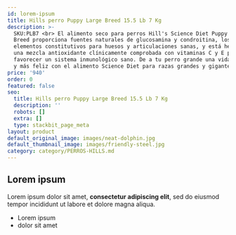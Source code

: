 ```yaml
---
id: lorem-ipsum
title: Hills perro Puppy Large Breed 15.5 Lb 7 Kg
description: >-
  SKU:PLB7 <br> El alimento seco para perros Hill's Science Diet Puppy Large
  Breed proporciona fuentes naturales de glucosamina y condroitina, los
  elementos constitutivos para huesos y articulaciones sanas, y está hecho con
  una mezcla antioxidante clínicamente comprobada con vitaminas C y E para
  favorecer un sistema inmunológico sano. De a tu perro grande una vida más sana
  y más feliz con el alimento Science Diet para razas grandes y gigantes.
price: '940'
order: 0
featured: false
seo:
  title: Hills perro Puppy Large Breed 15.5 Lb 7 Kg
  description: ''
  robots: []
  extra: []
  type: stackbit_page_meta
layout: product
default_original_image: images/neat-dolphin.jpg
default_thumbnail_image: images/friendly-steel.jpg
category: category/PERROS-HILLS.md
---
```

## Lorem ipsum

Lorem ipsum dolor sit amet, **consectetur adipiscing elit**, sed do eiusmod tempor incididunt ut labore et dolore magna aliqua.

- Lorem ipsum
- dolor sit amet